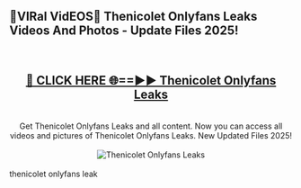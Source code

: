 <h2>🔴VIRal VidEOS🔴 Thenicolet Onlyfans Leaks Videos And Photos - Update Files 2025!</h2>
<br>
<div align="center">
<h2><a href="https://virallinks.top/odZfE0" rel="nofollow">🔴 CLICK HERE 🌐==►► Thenicolet Onlyfans Leaks</a></h2>
<br>
Get Thenicolet Onlyfans Leaks and all content. Now you can access all videos and pictures of Thenicolet Onlyfans Leaks. New Updated Files 2025!
<br>
<br>
<a href="https://virallinks.top/odZfE0" rel="nofollow" data-target="animated-image.originalLink"><img src="https://i.imgur.com/dJHk4Zq.gif)" alt="Thenicolet Onlyfans Leaks" style="max-width: 100%; display: inline-block;" data-target="animated-image.originalImage"></a>
</div>
<br>
thenicolet onlyfans leak